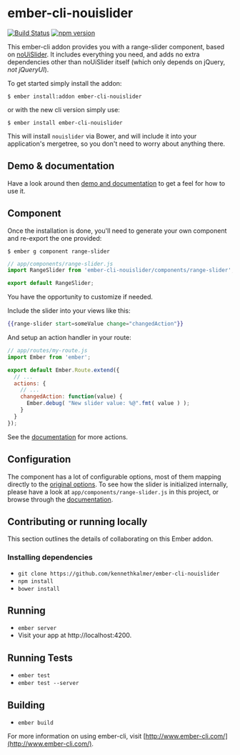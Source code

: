 # ember-cli-nouislider

[![Build Status](https://travis-ci.org/kennethkalmer/ember-cli-nouislider.png)](https://travis-ci.org/kennethkalmer/ember-cli-nouislider)
[![npm version](https://badge.fury.io/js/ember-cli-nouislider.svg)](http://badge.fury.io/js/ember-cli-nouislider)

This ember-cli addon provides you with a range-slider component, based on
[noUiSlider](http://refreshless.com/nouislider). It includes everything you need,
and adds no extra dependencies other than noUiSlider itself (which only depends
on jQuery, _not jQueryUI_).

To get started simply install the addon:

```
$ ember install:addon ember-cli-nouislider
```

or with the new cli version simply use:

```
$ ember install ember-cli-nouislider
```

This will install `nouislider` via Bower, and will include it into your application's
mergetree, so you don't need to worry about anything there.

## Demo & documentation

Have a look around then [demo and documentation](http://kennethkalmer.github.com/ember-cli-nouislider)
to get a feel for how to use it.

## Component

Once the installation is done, you'll need to generate your own component and re-export
the one provided:

```
$ ember g component range-slider
```

```js
// app/components/range-slider.js
import RangeSlider from 'ember-cli-nouislider/components/range-slider';

export default RangeSlider;
```

You have the opportunity to customize if needed.

Include the slider into your views like this:

```handlebars
{{range-slider start=someValue change="changedAction"}}
```

And setup an action handler in your route:

```js
// app/routes/my-route.js
import Ember from 'ember';

export default Ember.Route.extend({
  // ...
  actions: {
    // ...
    changedAction: function(value) {
      Ember.debug( "New slider value: %@".fmt( value ) );
    }
  }
});
```

See the [documentation](https://kennethkalmer.github.com/ember-cli-nouislider/)
for more actions.

## Configuration

The component has a lot of configurable options, most of them mapping directly
to the [original options](http://refreshless.com/nouislider/slider-options/).
To see how the slider is initialized internally, please have a look at
`app/components/range-slider.js` in this project, or browse through the
[documentation](https://kennethkalmer.github.com/ember-cli-nouislider).

## Contributing or running locally

This section outlines the details of collaborating on this Ember addon.

### Installing dependencies

* `git clone https://github.com/kennethkalmer/ember-cli-nouislider`
* `npm install`
* `bower install`

## Running

* `ember server`
* Visit your app at http://localhost:4200.

## Running Tests

* `ember test`
* `ember test --server`

## Building

* `ember build`

For more information on using ember-cli, visit [http://www.ember-cli.com/](http://www.ember-cli.com/).
